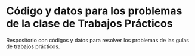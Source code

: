 # Código y datos para los problemas de la clase de Trabajos Prácticos
Respositorio con códigos y datos para resolver los problemas de las guías de trabajos prácticos.
